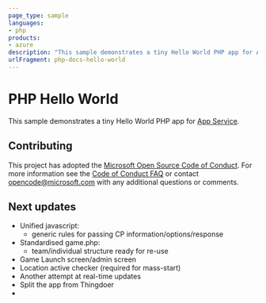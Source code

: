```yaml
---
page_type: sample
languages:
- php
products:
- azure
description: "This sample demonstrates a tiny Hello World PHP app for App Service."
urlFragment: php-docs-hello-world
---
```


# PHP Hello World

This sample demonstrates a tiny Hello World PHP app for [App Service](https://docs.microsoft.com/azure/app-service).

## Contributing

This project has adopted the [Microsoft Open Source Code of Conduct](https://opensource.microsoft.com/codeofconduct/). For more information see the [Code of Conduct FAQ](https://opensource.microsoft.com/codeofconduct/faq/) or contact [opencode@microsoft.com](mailto:opencode@microsoft.com) with any additional questions or comments.

## Next updates

- Unified javascript: 
    - generic rules for passing CP information/options/response
- Standardised game.php:
    - team/individual structure ready for re-use
- Game Launch screen/admin screen
- Location active checker (required for mass-start)
- Another attempt at real-time updates
- Split the app from Thingdoer
- 
